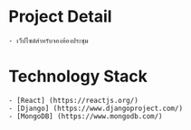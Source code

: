 # Project Detail
    - เว็ปไซต์สำหรับจองห้องประชุม
# Technology Stack
    - [React] (https://reactjs.org/)
    - [Django] (https://www.djangoproject.com/)
    - [MongoDB] (https://www.mongodb.com/)
